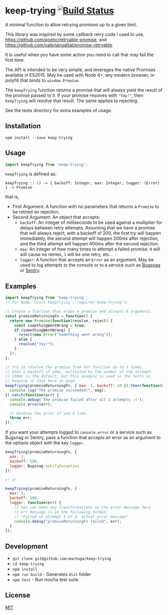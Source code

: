# keep-trying [![Build Status](https://travis-ci.org/machuga/keep-trying.svg?branch=master)](https://travis-ci.org/machuga/keep-trying.svg?branch=master)

A minimal function to allow retrying promises up to a given limit.

This library was inspired by some callback retry code I used to use,
https://github.com/poetic/retryable-promise, and
https://github.com/valeriangalliat/promise-retryable.

It is useful when you have some action you need to call that may fail
the first time.

The API is intended to be very simple, and leverages the native Promises
available in ES2015.  May be used with Node 4+, any modern browser, or polyfill
that binds to `window.Promise`.

The `keepTrying` function returns a promise that will always yield the result
of the promise passed to it.  If your promise resolves with `"Yay!"`, then
`keepTrying` will resolve that result.  The same applies to rejecting.

See the tests directory for extra examples of usage.

## Installation

```
npm install --save keep-trying
```

## Usage

```js
import keepTrying from 'keep-trying';
```

`keepTrying` is defined as:

```
keepTrying :: () -> { backoff: Integer, max: Integer, logger: (Error) } -> Promise
```

that is,

- First Argument: A function with no parameters that returns a `Promise` to be
  retried on rejection.
- Second Argument: An object that accepts:
  - `backoff`: An integer of milliseconds to be used against a multiplier for
    delays between retry attempts. Assuming that we have a promise that will
    always reject, with a backoff of 200, the first try will
    happen immediately, the second attempt will happen 200ms after rejection,
    and the third attempt will happen 400ms after the second rejection.
  - `max`: An integer of how many times to attempt a failed promise. `0` will
    will cause no retries, `1` will be one retry, etc.
  - `logger`: A function that accepts an `Error` as an argument.  May be used
    to log attempts to the console or to a service such as [Bugsnag](http://bugsnag.com)
    or [Sentry](http://sentry.io).

## Examples

```js
import keepTrying from 'keep-trying';
// For Node: const keepTrying = require('keep-trying');

// Create a function that wraps a promise and accepts 0 arguments
const promiseReturningFn = function() {
  return new Promise(function(resolve, reject) {
    const somethingWentWrong = true;
    if (somethingWentWrong) {
      reject(new Error("Something went wrong"));
    } else {
      resolve("Yay!");
    }
  });
};

// Try to resolve the promise from our function up to 3 times
// Uses a backoff of 10ms, multipled by the number of the attempt.
// 150ms is the default, but this example is used in the tests so
// keeping it fast here is good.
keepTrying(promiseReturningFn, { max: 3, backoff: 10 }).then(function(msg) {
  console.log("The promise succeeded!", msg);
}).catch(function(err) {
  console.debug('The promise failed after all 3 attempts :(');
  console.error(err);

  // Rethrow the error if you'd like
  throw err;
});
```

If you want your attempts logged to `console.error` or a service such
as Bugsnag or Sentry, pass a function that accepts an error as an argument
to the options object with the key `logger`.

```js
keepTrying(promiseReturningFn, {
  max: 3,
  backoff: 500,
  logger: Bugsnag.notifyException
});

// or

keepTrying(promiseReturningFn, {
  max: 3,
  backoff: 500,
  logger: function(err) {
    // You can make any transformations on the error message here
    // err.message is in the following format:
    // "Failed on attempt 1 of 3: actual_error_message"
    console.debug("promiseReturningFn failed", err);
  }
});
```

## Development

- `git clone git@github.com:machuga/keep-trying`
- `cd keep-trying`
- `npm install`
- `npm run build` - Generates `dist` folder
- `npm test` - Run mocha test suite

## License

[MIT](LICENSE)
